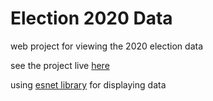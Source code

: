# Election 2020 Data

web project for viewing the 2020 election data

see the project live [here](https://election-2020-1b7f7.web.app/)

using [esnet library](https://github.com/esnet/react-timeseries-charts) for displaying data
